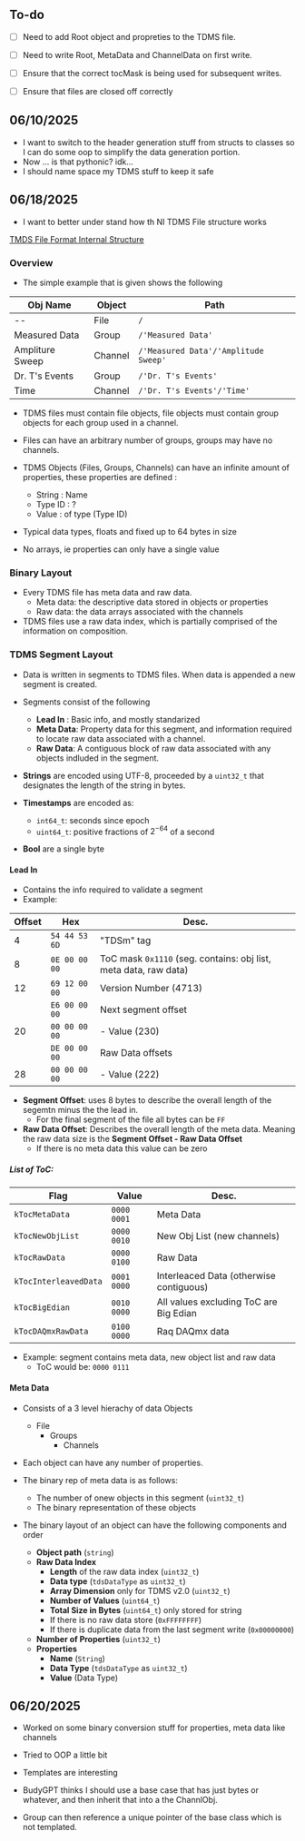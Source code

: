 ## To-do 
- [ ] Need to add Root object and propreties to the TDMS file.
- [ ] Need to write Root, MetaData and ChannelData on first write. 
- [ ] Ensure that the correct tocMask is being used for subsequent writes. 
- [ ] Ensure that files are closed off correctly


## 06/10/2025
- I want to switch to the header generation stuff from structs to classes so I can do some oop to simplify the data generation portion.
- Now ... is that pythonic? idk...
- I should name space my TDMS stuff to keep it safe

## 06/18/2025

- I want to better under stand how th NI TDMS File structure works

[TMDS File Format Internal Structure](https://www.ni.com/en/support/documentation/supplemental/07/tdms-file-format-internal-structure.html?srsltid=AfmBOookSFum294uK7L5jSDPN_VB-4Rak8-xAsLs35Vfw_VPa9-sLOWx)


### Overview
- The simple example that is given shows the following


| Obj Name | Object | Path |
| -------- | ------ | ---- |
| -- | File | `/` |
| Measured Data | Group | `/'Measured Data'` |
| Ampliture Sweep | Channel | `/'Measured Data'/'Amplitude Sweep'` |
| Dr. T's Events | Group | `/'Dr. T's Events'` |
| Time | Channel | `/'Dr. T's Events'/'Time'` |


- TDMS files must contain file objects, file objects must contain group objects for each group used in a channel.
- Files can have an arbitrary number of groups, groups may have no channels.

- TDMS Objects (Files, Groups, Channels) can have an infinite amount of properties, these properties are defined :
    - String : Name
    - Type ID : ?
    - Value : of type (Type ID)
- Typical data types, floats and fixed up to 64 bytes in size
- No arrays, ie properties can only have a single value 

### Binary Layout
- Every TDMS file has meta data and raw data. 
    - Meta data: the descriptive data stored in objects or properties
    - Raw data: the data arrays associated with the channels 
- TDMS files use a raw data index, which is partially comprised of the information on composition.

### TDMS Segment Layout
- Data is written in segments to TDMS files. When data is appended a new segment is created.
- Segments consist of the following
    - **Lead In** : Basic info, and mostly standarized
    - **Meta Data**: Property data for this segment, and information required to locate raw data associated with a channel.
    - **Raw Data**: A contiguous block of raw data associated with any objects indluded in the segment. 

- **Strings** are encoded using UTF-8, proceeded by a `uint32_t` that designates the length of the string in bytes.
- **Timestamps** are encoded as:
    - `int64_t`: seconds since epoch
    - `uint64_t`: positive fractions of $2^{-64}$ of a second
- **Bool** are a single byte 

#### Lead In 
- Contains the info required to validate a segment 
- Example:

| Offset | Hex | Desc. |
| ------ | ------ | ----- |
| 4 | `54 44 53 6D` | "TDSm" tag |
| 8 | `0E 00 00 00` | ToC mask `0x1110` (seg. contains: obj list, meta data, raw data) |
| 12 | `69 12 00 00` | Version Number (4713) |
| | `E6 00 00 00` | Next segment offset |
| 20| `00 00 00 00` | - Value (230)|
| | `DE 00 00 00` | Raw Data offsets |
| 28 | `00 00 00 00` | - Value (222) |

- **Segment Offset**: uses 8 bytes to describe the overall length of the segemtn minus the the lead in.
    - For the final segment of the file all bytes can be `FF`
- **Raw Data Offset**: Describes the overall length of the meta data. Meaning the raw data size is the **Segment Offset - Raw Data Offset**
    - If there is no meta data this value can be zero

##### List of ToC:

| Flag | Value | Desc. |
| ---- | ----- | ----- |
| `kTocMetaData` | `0000 0001` | Meta Data |
| `kTocNewObjList` | `0000 0010` | New Obj List (new channels) |
| `kTocRawData` | `0000 0100` | Raw Data |
| `kTocInterleavedData` | `0001 0000` | Interleaced Data (otherwise contiguous)|
| `kTocBigEdian` | `0010 0000` | All values excluding ToC are Big Edian |
| `kTocDAQmxRawData` | `0100 0000` | Raq DAQmx data |

- Example: segment contains meta data, new object list and raw data 
    - ToC would be: `0000 0111`

#### Meta Data 
- Consists of a 3 level hierachy of data Objects
    - File 
        - Groups 
            - Channels 
- Each object can have any number of properties. 
- The binary rep of meta data is as follows:
    - The number of onew objects in this segment (`uint32_t`)
    - The binary representation of these objects 

- The binary layout of an object can have the following components and order 
    - **Object path**  (`string`)
    - **Raw Data Index**
        - **Length** of the raw data index (`uint32_t`)
        - **Data type** (`tdsDataType` as `uint32_t`)
        - **Array Dimension** only for TDMS v2.0 (`uint32_t`)
        - **Number of Values** (`uint64_t`)
        - **Total Size in Bytes** (`uint64_t`) only stored for string
        - If there is no raw data store (`0xFFFFFFFF`)
        - If there is duplicate data from the last segment write (`0x00000000`)
    - **Number of Properties** (`uint32_t`)
    - **Properties**
        - **Name** (`String`)
        - **Data Type** (`tdsDataType` as `uint32_t`)
        - **Value** (Data Type)

## 06/20/2025
- Worked on some binary conversion stuff for properties, meta data like channels 
- Tried to OOP a little bit 
- Templates are interesting 

- BudyGPT thinks I should use a base case that has just bytes or whatever, and then inherit that into a the ChannlObj.
- Group can then reference a unique pointer of the base class which is not templated.

